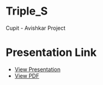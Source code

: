 # Triple_S
Cupit - Avishkar Project

# Presentation Link
<ul>
  <li><a href="https://docs.google.com/presentation/d/1YJ1f_7ym2mGT6H9STEzhe2x2VnxlGOIh/edit?usp=sharing&ouid=112519722956251370347&rtpof=true&sd=true" target="_blank" >View Presentation</a></li>
  <li><a href="https://drive.google.com/file/d/1iq0CVDVdPfu9gvrlH6pvoRKNgTuiA5dK/view?usp=sharing" target="_blank">View PDF</a></li>
  </ul>


